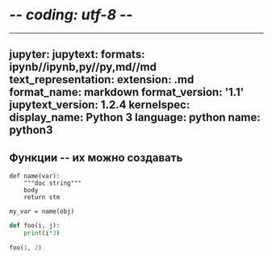 # -*- coding: utf-8 -*-
---
jupyter:
  jupytext:
    formats: ipynb//ipynb,py//py,md//md
    text_representation:
      extension: .md
      format_name: markdown
      format_version: '1.1'
      jupytext_version: 1.2.4
  kernelspec:
    display_name: Python 3
    language: python
    name: python3
---

<!-- #region -->

## Функции -- их можно создавать

```
def name(var):
    """doc string"""
    body
    return stm
```

```
my_var = name(obj)
```
<!-- #endregion -->

```python
def foo(i, j):
    print(i*3)

foo(1, 2)
```
